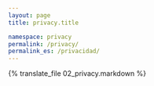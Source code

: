 ```yaml
---
layout: page
title: privacy.title

namespace: privacy
permalink: /privacy/
permalink_es: /privacidad/
---
```


{% translate_file 02_privacy.markdown %}
